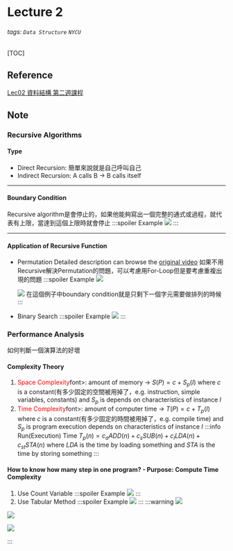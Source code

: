 # Lecture 2
###### tags: `Data Structure` `NYCU`
[TOC]

## Reference
[Lec02 資料結構 第二週課程](https://youtu.be/0J2eLvkuF8k)
## Note
### Recursive Algorithms
#### Type
* Direct Recursion: 簡單來說就是自己呼叫自己
* Indirect Recursion: A calls B $\to$ B calls itself

---
#### Boundary Condition
Recursive algorithm是會停止的，如果他能夠寫出一個完整的通式或過程，就代表有上限，當達到這個上限時就會停止
:::spoiler Example
![](https://i.imgur.com/5fDAGfc.png)
:::

---
#### Application of Recursive Function
* Permutation
    Detailed description can browse the [original video](https://youtu.be/0J2eLvkuF8k)
    如果不用Recursive解決Permutation的問題，可以考慮用For-Loop但是要考慮重複出現的問題
    :::spoiler Example
    ![](https://i.imgur.com/hGNBo0t.png)
    
    ![](https://i.imgur.com/oU1sF0H.png)
    在這個例子中boundary condition就是只剩下一個字元需要做排列的時候 
    :::
* Binary Search
    :::spoiler Example
    ![](https://i.imgur.com/vtd69dw.png)
    :::
### Performance Analysis
如何判斷一個演算法的好壞

#### Complexity Theory
1. <font color="FF0000">Space Complexity</font>font>: amount of memory $\to$ $S(P)=c+S_p(I)$ where $c$ is a constant(有多少固定的空間被用掉了，e.g. instruction, simple variables, constants) and $S_p$ is depends on characteristics of instance $I$
2. <font color="FF0000">Time Complexity</font>font>: amount of computer time $\to$ $T(P)=c+T_p(I)$ where $c$ is a constant(有多少固定的時間被用掉了，e.g. compile time) and $S_p$ is program execution depends on characteristics of instance $I$
    :::info
    Run(Execution) Time $T_p(n)=c_aADD(n)+c_sSUB(n)+c_lLDA(n)+c_{st}STA(n)$ where $LDA$ is the time by loading  something and $STA$ is the time by storing something
    :::
    
#### How to know how many step in one program? - Purpose: Compute Time Complexity
1. Use Count Variable
    :::spoiler Example
    ![](https://i.imgur.com/XZJxX4E.png)
    :::
2. Use Tabular Method
    :::spoiler Example
    ![](https://i.imgur.com/CTnZCeI.png)
    :::
:::warning
![](https://i.imgur.com/1aDQmYq.png)

![](https://i.imgur.com/hfugetm.png)

![](https://i.imgur.com/BsBQPtj.png)

:::